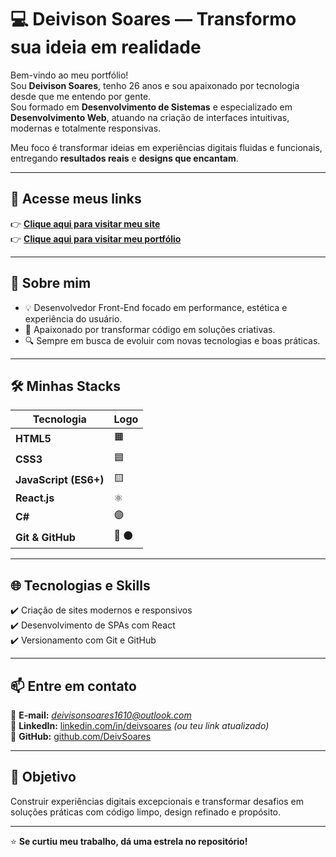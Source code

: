 # 💻 Deivison Soares — Transformo sua ideia em realidade  

Bem-vindo ao meu portfólio!  
Sou **Deivison Soares**, tenho 26 anos e sou apaixonado por tecnologia desde que me entendo por gente.  
Sou formado em **Desenvolvimento de Sistemas** e especializado em **Desenvolvimento Web**, atuando na criação de interfaces intuitivas, modernas e totalmente responsivas.  

Meu foco é transformar ideias em experiências digitais fluidas e funcionais, entregando **resultados reais** e **designs que encantam**.  

---

## 🚀 Acesse meus links  
👉 **[Clique aqui para visitar meu site](https://deivsoares.github.io/dvsweb/)**  
👉 **[Clique aqui para visitar meu portfólio](https://deivsoares.github.io/Portfolio/)**  

---

## 🧠 Sobre mim  
- 💡 Desenvolvedor Front-End focado em performance, estética e experiência do usuário.  
- 🧩 Apaixonado por transformar código em soluções criativas.  
- 🔍 Sempre em busca de evoluir com novas tecnologias e boas práticas.  

---

## 🛠️ Minhas Stacks  

| Tecnologia | Logo |
|-------------|------|
| **HTML5** | 🟧 |
| **CSS3** | 🟦 |
| **JavaScript (ES6+)** | 🟨 |
| **React.js** | ⚛️ |
| **C#** | 🟣 |
| **Git & GitHub** | 🔴 ⚫ |

---

## 🌐 Tecnologias e Skills  
✔️ Criação de sites modernos e responsivos  
✔️ Desenvolvimento de SPAs com React  
✔️ Versionamento com Git e GitHub  


---

## 📫 Entre em contato  

📩 **E-mail:** *deivisonsoares1610@outlook.com*  
🔗 **LinkedIn:** [linkedin.com/in/deivsoares](https://www.linkedin.com/in/deivsoares-dev/) *(ou teu link atualizado)*  
🐙 **GitHub:** [github.com/DeivSoares](https://github.com/DeivSoares)  

---

## 🎯 Objetivo  
Construir experiências digitais excepcionais e transformar desafios em soluções práticas com código limpo, design refinado e propósito.  

---

⭐ **Se curtiu meu trabalho, dá uma estrela no repositório!**  
